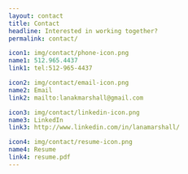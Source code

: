 ```yaml
---
layout: contact
title: Contact
headline: Interested in working together?
permalink: contact/

icon1: img/contact/phone-icon.png
name1: 512.965.4437
link1: tel:512-965-4437

icon2: img/contact/email-icon.png
name2: Email
link2: mailto:lanakmarshall@gmail.com

icon3: img/contact/linkedin-icon.png
name3: LinkedIn
link3: http://www.linkedin.com/in/lanamarshall/

icon4: img/contact/resume-icon.png
name4: Resume
link4: resume.pdf
---
```

